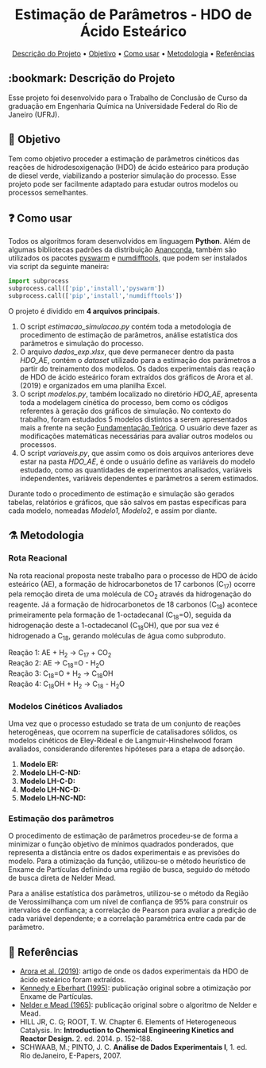 <h1 align="center"> Estimação de Parâmetros - HDO de Ácido Esteárico </h1>

<p align="center">
 <a href="#descricao">Descrição do Projeto</a> •
 <a href="#objetivo">Objetivo</a> •
 <a href="#comousar">Como usar</a>  • 
 <a href="#teoria">Metodologia</a> •  
 <a href="#referencias">Referências</a>
</p>

<h2 id="descricao"> :bookmark: Descrição do Projeto </h2>

Esse projeto foi desenvolvido para o Trabalho de Conclusão de Curso da graduação em Engenharia Química na Universidade Federal do Rio de Janeiro (UFRJ). 

<h2 id="objetivo"> 🎯 Objetivo </h2>

Tem como objetivo proceder a estimação de parâmetros cinéticos das reações de hidrodesoxigenação (HDO) de ácido esteárico para produção de diesel verde, 
viabilizando a posterior simulação do processo. Esse projeto pode ser facilmente adaptado para estudar outros modelos ou processos semelhantes. 

<h2 id="comousar"> ❓ Como usar </h2>

Todos os algoritmos foram desenvolvidos em linguagem <b>Python</b>. Além de algumas bibliotecas padrões da distribuição <a href="https://www.anaconda.com/products/individual">Ananconda</a>, 
também são utilizados os pacotes <a href="https://pythonhosted.org/pyswarm/">pyswarm</a> e <a href="https://pypi.org/project/numdifftools/">numdifftools</a>, 
que podem ser instalados via script da seguinte maneira: 

```python
import subprocess
subprocess.call(['pip','install','pyswarm'])
subprocess.call(['pip','install','numdifftools'])
```

O projeto é dividido em <b>4 arquivos principais</b>. <br>
<ol>
  <li> O script <i>estimacao_simulacao.py</i> contém toda a metodologia de procedimento de estimação de parâmetros, análise estatística dos parâmetros e simulação do processo.
</li>

  <li> O arquivo <i>dados_exp.xlsx</i>, que deve permanecer dentro da pasta <i>HDO_AE</i>, contém o <i>dataset</i> utilizado 
  para a estimação dos parâmetros a partir do treinamento dos modelos. Os dados experimentais das reação de HDO de ácido esteárico
  foram extraídos dos gráficos de Arora et al. (2019) e organizados em uma planilha Excel. 
  </li>

  <li> O script <i>modelos.py</i>, também localizado no diretório <i>HDO_AE</i>, apresenta toda a modelagem cinética do processo, 
  bem como os códigos referentes à geração dos gráficos de simulação. No contexto do trabalho, 
  foram estudados 5 modelos distintos a serem apresentados mais a frente na seção <a href="#teoria">Fundamentação Teórica</a>. 
  O usuário deve fazer as modificações matemáticas necessárias para avaliar outros modelos ou processos.
  </li>
  
  <li> O script <i>variaveis.py</i>, que assim como os dois arquivos anteriores deve estar na pasta <i>HDO_AE</i>, é onde o usuário define as variáveis do modelo estudado, 
  como as quantidades de experimentos analisados, variáveis independentes, variáveis dependentes e parâmetros a serem estimados.
  </li>
  
</ol>

Durante todo o procedimento de estimação e simulação são gerados tabelas, relatórios e gráficos, que são salvos em pastas específicas para cada modelo, nomeadas <i>Modelo1</i>, <i>Modelo2</i>, e assim por diante.


<h2 id="teoria"> ⚗️ Metodologia </h2>

### Rota Reacional

Na rota reacional proposta neste trabalho para o processo de HDO de ácido esteárico (AE), a formação de hidrocarbonetos de 17 carbonos (C<sub>17</sub>) 
ocorre pela remoção direta de uma molécula de CO<sub>2</sub> através da hidrogenação do reagente. Já a formação de hidrocarbonetos de 18 carbonos (C<sub>18</sub>)
acontece primeiramente pela formação de 1-octadecanal (C<sub>18</sub>=O), seguida da hidrogenação deste a 1-octadecanol (C<sub>18</sub>OH), que por sua vez é hidrogenado
a C<sub>18</sub>, gerando moléculas de água como subproduto.

Reação 1: AE + H<sub>2</sub> → C<sub>17</sub> + CO<sub>2</sub> <br>
Reação 2: AE → C<sub>18</sub>=O - H<sub>2</sub>O <br>
Reação 3: C<sub>18</sub>=O + H<sub>2</sub> → C<sub>18</sub>OH <br>
Reação 4: C<sub>18</sub>OH + H<sub>2</sub> → C<sub>18</sub> - H<sub>2</sub>O <br>

### Modelos Cinéticos Avaliados

Uma vez que o processo estudado se trata de um conjunto de reações heterogêneas, que ocorrem na superfície de catalisadores sólidos, os modelos cinéticos de
Eley-Rideal e de Langmuir-Hinshelwood foram avaliados, considerando diferentes hipóteses para a etapa de adsorção.

<ol>
<li> <b> Modelo ER:</b> </li>
<li> <b> Modelo LH-C-ND:</b> </li>
<li> <b> Modelo LH-C-D:</b>  </li>
<li> <b> Modelo LH-NC-D:</b> </li>
<li> <b> Modelo LH-NC-ND:</b> </li>
</ol>

### Estimação dos parâmetros

O procedimento de estimação de parâmetros procedeu-se de forma a minimizar o função objetivo de mínimos quadrados ponderados, 
que representa a distância entre os dados experimentais e as previsões do modelo.
Para a otimização da função, utilizou-se o método heurístico de Enxame de Partículas definindo uma região de busca, seguido do método de busca direta de Nelder Mead.

<!-- 
<p align="center">
<img src="https://bit.ly/3E3ImSR" align="center" border="0" alt="F_{obj} = \sum_n^{NE}\sum_i^{NY}\:\frac{{ (y^{calc}_{n,i} - y^{exp}_{n,i} ) }^2}{w_{n,i}^2}" width="226" height="62" />
</p>

Em que y<sup>calc</sup> é a variável dependente calculada pelo modelo, y<sup>exp</sup> é o dado experimental, w é o fator de ponderação, 
NE é o número de experimentos e NY é o número de variáveis dependentes.

-->

Para a análise estatística dos parâmetros, utilizou-se o método da Região de Verossimilhança com um nível de confiança de 95%
para construir os intervalos de confiança; a correlação de Pearson para avaliar a predição de cada variável dependente; e a correlação paramétrica
entre cada par de parâmetro.

<h2 id="referencias"> 📜 Referências </h2>

<ul>
<li><a href="https://doi.org/10.1016/j.cej.2019.01.134"> Arora et al. (2019)</a>: artigo de onde os dados experimentais da HDO de ácido esteárico foram extraídos. </li>
<li><a href="https://doi.org/10.1109/ICNN.1995.488968"> Kennedy e Eberhart (1995)</a>: publicação original sobre a otimização por Enxame de Partículas. </li>
<li><a href="https://doi.org/10.1093/comjnl/7.4.308"> Nelder e Mead (1965)</a>: publicação original sobre o algoritmo de Nelder e Mead. </li>
<li> HILL JR, C. G; ROOT, T. W. Chapter 6. Elements of Heterogeneous Catalysis. In: <b>Introduction to Chemical Engineering Kinetics and Reactor Design.</b> 2. ed. 2014. p. 152–188.</li>
<li> SCHWAAB, M.; PINTO, J. C. <b>Análise de Dados Experimentais I</b>, 1. ed. Rio deJaneiro, E-Papers, 2007. </li>
</ul>



